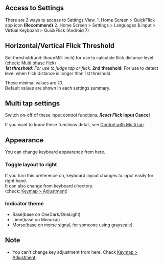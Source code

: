 <!DOCTYPE html>
<html>
<head>
    <meta charset="UTF-8">
    <meta name="viewport" content="width=device-width, initial-scale=1">
    <link rel="stylesheet" href="file:///github-markdown.css" ref="stylesheet" type="text/css">
    <style>
        .markdown-body {
            box-sizing: border-box;
            margin: 0 auto;
            padding: 15px;
        }
    </style>
</head>
<body>
<h2>Access to Settings</h2>
<p>There are 2 ways to access to Settings View.
1. Home Screen &gt; QuickFlick app icon <strong>(Recommend)</strong>
2. Home Screen &gt; Settings &gt; Languages &amp; input &gt; Virtual Keyboard &gt; QuickFlick (Android 7)</p>
<p><a id="1"></a></p>
<h2>Horizontal/Vertical Flick Threshold</h2>
<p>Set threshold(unit: thou=Milli inch) for use to calculate flick distance level.<br />
(check: <a href="file:///android-asset/How-to-Input.md#1">Multi phase flick</a>)<br />
<em> <strong>1st threshold</strong>: For use to judge tap or flick.
</em> <strong>2nd threshold</strong>: For use to detect level when flick distance is longer than 1st threshold.</p>
<p>These minimal values are <em>10</em>.<br />
Default values are shown in each settings summary.</p>
<p><a id="2"></a></p>
<h2>Multi tap settings</h2>
<p>Switch on-off of these input control functions.
<em> <strong>Reset Flick</strong>
</em> <strong>Input Cancel</strong></p>
<p>If you want to know these functions detail, see <a href="file:///android-asset/How to Input.md#2">Control with Multi tap</a>.</p>
<p><a id="3"></a></p>
<h2>Appearance</h2>
<p>You can change keyboard appearance from here.</p>
<h3>Toggle layout to right</h3>
<p>If you turn this preference on, keyboard layout changes to input easily for right hand.<br />
It can also change from keyboard directory.<br />
(check: <a href="file:///android-asset/Keymap.md#2">Keymap &gt; Adjustment</a>)</p>
<h3>Indicator theme</h3>
<ul>
<li>Base(base on OneDark/OneLight)</li>
<li>Lime(base on Monokai)</li>
<li>Morse(base on morse signal, for someone using grayscale)</li>
</ul>
<p><a id="99"></a></p>
<h2>Note</h2>
<ul>
<li>You can't change key adjustment from here. Check <a href="file:///android-asset/Keymap.md#2">Keymap &gt; Adjustment</a>.</li>
</ul>
</body>
</html>
